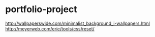 # portfolio-project
http://wallpaperswide.com/minimalist_background_i-wallpapers.html
http://meyerweb.com/eric/tools/css/reset/ 
